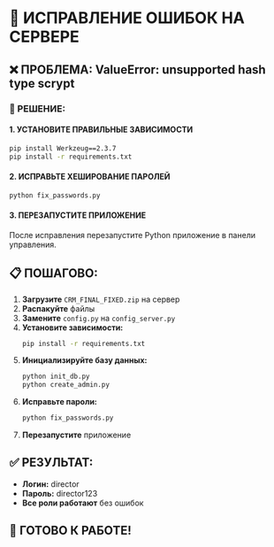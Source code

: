 # 🔧 ИСПРАВЛЕНИЕ ОШИБОК НА СЕРВЕРЕ

## ❌ ПРОБЛЕМА: ValueError: unsupported hash type scrypt

### 🎯 РЕШЕНИЕ:

#### 1. УСТАНОВИТЕ ПРАВИЛЬНЫЕ ЗАВИСИМОСТИ
```bash
pip install Werkzeug==2.3.7
pip install -r requirements.txt
```

#### 2. ИСПРАВЬТЕ ХЕШИРОВАНИЕ ПАРОЛЕЙ
```bash
python fix_passwords.py
```

#### 3. ПЕРЕЗАПУСТИТЕ ПРИЛОЖЕНИЕ
После исправления перезапустите Python приложение в панели управления.

## 📋 ПОШАГОВО:

1. **Загрузите** `CRM_FINAL_FIXED.zip` на сервер
2. **Распакуйте** файлы
3. **Замените** `config.py` на `config_server.py`
4. **Установите зависимости:**
   ```bash
   pip install -r requirements.txt
   ```
5. **Инициализируйте базу данных:**
   ```bash
   python init_db.py
   python create_admin.py
   ```
6. **Исправьте пароли:**
   ```bash
   python fix_passwords.py
   ```
7. **Перезапустите** приложение

## ✅ РЕЗУЛЬТАТ:
- **Логин:** director
- **Пароль:** director123
- **Все роли работают** без ошибок

## 🎯 ГОТОВО К РАБОТЕ!



